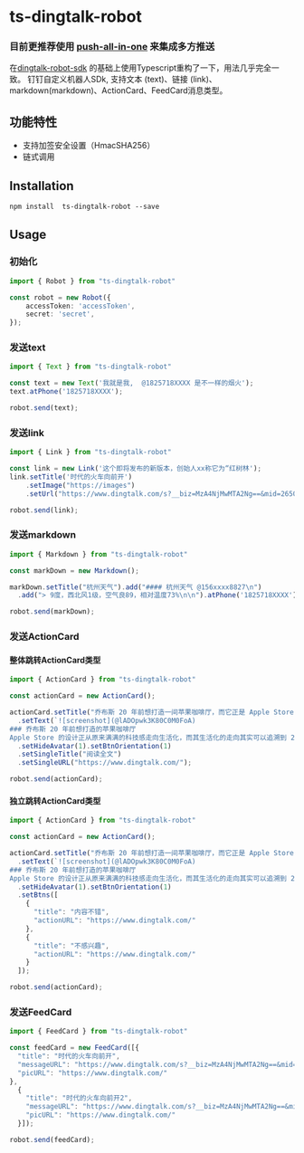 # ts-dingtalk-robot

### 目前更推荐使用 [push-all-in-one](https://github.com/CaoMeiYouRen/push-all-in-one) 来集成多方推送

在[dingtalk-robot-sdk](https://github.com/ineo6/dingtalk-robot-sdk) 的基础上使用Typescript重构了一下，用法几乎完全一致。
钉钉自定义机器人SDk, 支持文本 (text)、链接 (link)、markdown(markdown)、ActionCard、FeedCard消息类型。

## 功能特性

- 支持加签安全设置（HmacSHA256）
- 链式调用

## Installation

```shell
npm install  ts-dingtalk-robot --save 
```

## Usage

### 初始化

```ts
import { Robot } from "ts-dingtalk-robot"

const robot = new Robot({
    accessToken: 'accessToken',
    secret: 'secret',
});
```

### 发送text

```js
import { Text } from "ts-dingtalk-robot"

const text = new Text('我就是我,  @1825718XXXX 是不一样的烟火');
text.atPhone('1825718XXXX');

robot.send(text);
```


### 发送link

```js
import { Link } from "ts-dingtalk-robot"

const link = new Link('这个即将发布的新版本，创始人xx称它为“红树林');
link.setTitle('时代的火车向前开')
    .setImage("https://images")
    .setUrl("https://www.dingtalk.com/s?__biz=MzA4NjMwMTA2Ng==&mid=2650316842&idx=1&sn=60da3ea2b29f1dcc43a7c8e4a7c97a16&scene=2&srcid=09189AnRJEdIiWVaKltFzNTw&from=timeline&isappinstalled=0&key=&ascene=2&uin=&devicetype=android-23&version=26031933&nettype=WIFI")

robot.send(link);
```


### 发送markdown

```js
import { Markdown } from "ts-dingtalk-robot"

const markDown = new Markdown();

markDown.setTitle("杭州天气").add("#### 杭州天气 @156xxxx8827\n")
  .add("> 9度，西北风1级，空气良89，相对温度73%\n\n").atPhone('1825718XXXX')

robot.send(markDown);
```


### 发送ActionCard

#### 整体跳转ActionCard类型

```js
import { ActionCard } from "ts-dingtalk-robot"

const actionCard = new ActionCard();

actionCard.setTitle("乔布斯 20 年前想打造一间苹果咖啡厅，而它正是 Apple Store 的前身")
  .setText(`![screenshot](@lADOpwk3K80C0M0FoA)
### 乔布斯 20 年前想打造的苹果咖啡厅
Apple Store 的设计正从原来满满的科技感走向生活化，而其生活化的走向其实可以追溯到 20 年前苹果一个建立咖啡馆的计划`)
  .setHideAvatar(1).setBtnOrientation(1)
  .setSingleTitle("阅读全文")
  .setSingleURL("https://www.dingtalk.com/");

robot.send(actionCard);
```

#### 独立跳转ActionCard类型

```js
import { ActionCard } from "ts-dingtalk-robot"

const actionCard = new ActionCard();

actionCard.setTitle("乔布斯 20 年前想打造一间苹果咖啡厅，而它正是 Apple Store 的前身")
  .setText(`![screenshot](@lADOpwk3K80C0M0FoA)
### 乔布斯 20 年前想打造的苹果咖啡厅
Apple Store 的设计正从原来满满的科技感走向生活化，而其生活化的走向其实可以追溯到 20 年前苹果一个建立咖啡馆的计划`)
  .setHideAvatar(1).setBtnOrientation(1)
  .setBtns([
    {
      "title": "内容不错",
      "actionURL": "https://www.dingtalk.com/"
    },
    {
      "title": "不感兴趣",
      "actionURL": "https://www.dingtalk.com/"
    }
  ]);

robot.send(actionCard);
```

### 发送FeedCard
```js
import { FeedCard } from "ts-dingtalk-robot"

const feedCard = new FeedCard([{
  "title": "时代的火车向前开",
  "messageURL": "https://www.dingtalk.com/s?__biz=MzA4NjMwMTA2Ng==&mid=2650316842&idx=1&sn=60da3ea2b29f1dcc43a7c8e4a7c97a16&scene=2&srcid=09189AnRJEdIiWVaKltFzNTw&from=timeline&isappinstalled=0&key=&ascene=2&uin=&devicetype=android-23&version=26031933&nettype=WIFI",
  "picURL": "https://www.dingtalk.com/"
},
  {
    "title": "时代的火车向前开2",
    "messageURL": "https://www.dingtalk.com/s?__biz=MzA4NjMwMTA2Ng==&mid=2650316842&idx=1&sn=60da3ea2b29f1dcc43a7c8e4a7c97a16&scene=2&srcid=09189AnRJEdIiWVaKltFzNTw&from=timeline&isappinstalled=0&key=&ascene=2&uin=&devicetype=android-23&version=26031933&nettype=WIFI",
    "picURL": "https://www.dingtalk.com/"
  }]);

robot.send(feedCard);
```
